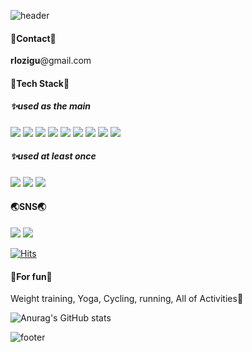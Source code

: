 ![header](https://capsule-render.vercel.app/api?type=waving&color=ffd4d4&height=300&section=header&text=Welcome&&fontAlignY=40&desc=my%20github%20profile&fontColor=ffffff&fontSize=90&descAlign=70&descAlignY=55)

#### 💌Contact💌
**rlozigu**@gmail.com
  
#### 🎷Tech Stack🎷
##### ✨used as the main
<img src="https://img.shields.io/badge/JAVA-007396?style=for-the-badge&logo=java&logoColor=white">  <img src="https://img.shields.io/badge/Spring-6DB33F?style=for-the-badge&logo=Spring&logoColor=white">  <img src="https://img.shields.io/badge/oracle-F80000?style=for-the-badge&logo=oracle&logoColor=white">  <img src="https://img.shields.io/badge/javascript-F7DF1E?style=for-the-badge&logo=javascript&logoColor=black">  <img src="https://img.shields.io/badge/jquery-0769AD?style=for-the-badge&logo=jquery&logoColor=white">  <img src="https://img.shields.io/badge/html-E34F26?style=for-the-badge&logo=html5&logoColor=white">
<img src="https://img.shields.io/badge/css-1572B6?style=for-the-badge&logo=css3&logoColor=white">
<img src="https://img.shields.io/badge/bootstrap-7952B3?style=for-the-badge&logo=bootstrap&logoColor=white">  <img src="https://img.shields.io/badge/apache tomcat-F8DC75?style=for-the-badge&logo=apachetomcat&logoColor=white">

##### ✨used at least once
<img src="https://img.shields.io/badge/Spring Boot-6DB33F?style=for-the-badge&logo=springboot&logoColor=white">  <img src="https://img.shields.io/badge/MongoDB-47A248?style=for-the-badge&logo=mongodb&logoColor=white">  <img src="https://img.shields.io/badge/Node.js-339933?style=for-the-badge&logo=nodedotjs&logoColor=white">

#### 🌏SNS🌏

<a href="https://eunjk.tistory.com" target="_blank"><img src="https://img.shields.io/badge/blog-000000?style=flat-square&logo=tistory&logoColor=white"/></a>  <a href="https://instagram.com/babootang?igshid=NGExMmI2YTkyZg==" target="_blank"><img src="https://img.shields.io/badge/Instagram-E4405F?style=flat-square&logo=Instagram&logoColor=white"/></a>

[![Hits](https://hits.seeyoufarm.com/api/count/incr/badge.svg?url=https%3A%2F%2Fgithub.com%2Frlozigu&count_bg=%23FF9379&title_bg=%23A2A2A2&icon=grav.svg&icon_color=%23000000&title=hits&edge_flat=false)](https://hits.seeyoufarm.com)



#### 🤹For fun🤹
Weight training, Yoga, Cycling, running,  All of Activities🤣



![Anurag's GitHub stats](https://github-readme-stats.vercel.app/api?username=rlozigu&show_icons=true&theme=flag-india)

![footer](https://capsule-render.vercel.app/api?section=footer&color=ffd4d4)
